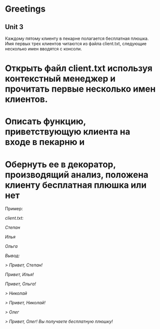# Greetings
## Unit 3

Каждому пятому клиенту в пекарне полагается бесплатная плюшка. Имя первых трех клиентов читаются из файла client.txt, следующие несколько имен вводятся с консоли.

# Открыть файл client.txt используя контекстный менеджер и прочитать первые несколько имен клиентов.

# Описать функцию, приветствующую клиента на входе в пекарню и 

# Обернуть ее в декоратор,  производящий анализ, положена клиенту бесплатная плюшка или нет

Пример:

_client.txt:_

_Степан_

_Илья_

_Ольга_

_Вывод:_

_> Привет, Степан!_

   _Привет, Илья!_

   _Привет, Ольга!_

_> Николай_

_> Привет, Николай!_

_> Олег_

_> Привет, Олег! Вы получаете бесплатную плюшку!_
